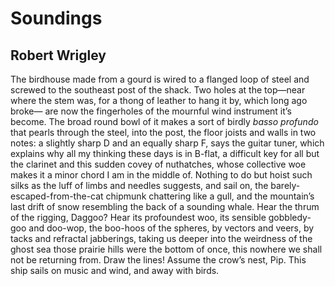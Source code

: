 # Soundings
## Robert Wrigley
The birdhouse made from a gourd is wired
to a flanged loop of steel and screwed to the southeast post
of the shack. Two holes at the top—near where the stem was,
for a thong of leather to hang it by, which long ago broke—
are now the fingerholes of the mournful wind instrument it’s become.
The broad round bowl of it makes a sort of birdly
 _basso profundo_ that pearls through the steel, into the post,
the floor joists and walls in two notes: a slightly sharp D
and an equally sharp F, says the guitar tuner,
which explains why all my thinking these days
is in B-flat, a difficult key for all but the clarinet
and this sudden covey of nuthatches, whose collective woe
makes it a minor chord I am in the middle of.
Nothing to do but hoist such silks as the luff
of limbs and needles suggests, and sail on,
the barely-escaped-from-the-cat chipmunk chattering
like a gull, and the mountain’s last drift of snow
resembling the back of a sounding whale. Hear the thrum of the rigging,
Daggoo? Hear its profoundest woo, its sensible gobbledy-goo
and doo-wop, the boo-hoos of the spheres, by vectors and veers,
by tacks and refractal jabberings, taking us deeper into the weirdness
of the ghost sea those prairie hills were the bottom of once,
this nowhere we shall not be returning from.
Draw the lines! Assume the crow’s nest, Pip. This ship
sails on music and wind, and away with birds.